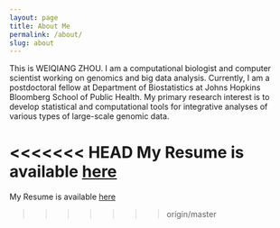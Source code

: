 ```yaml
---
layout: page
title: About Me
permalink: /about/
slug: about
---
```


This is WEIQIANG ZHOU. I am a computational biologist and computer scientist working on genomics and big data analysis. Currently, I am a postdoctoral fellow at Department of Biostatistics at Johns Hopkins Bloomberg School of Public Health. My primary research interest is to develop statistical and computational tools for integrative analyses of various types of large-scale genomic data.

<<<<<<< HEAD
My Resume is available [here](http://ILoveYouKen.github.io/CV_Weiqiang_Zhou_Jan2016.pdf)
=======
My Resume is available [here](http://ILoveYouKen.github.io/CV_Weiqiang_Zhou_Jan2016.pdf)
>>>>>>> origin/master
